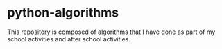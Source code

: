 # python-algorithms
This repository is composed of algorithms that I have done as part of my school activities and after school activities.
